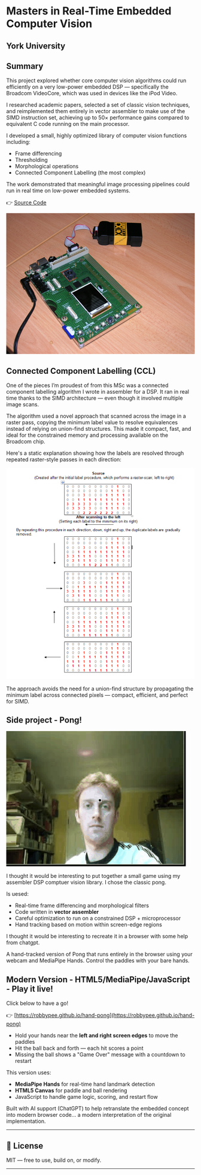 # Masters in Real-Time Embedded Computer Vision

## York University

## Summary 
This project explored whether core computer vision algorithms could run efficiently on a very low-power embedded DSP — specifically the Broadcom VideoCore, which was used in devices like the iPod Video.

I researched academic papers, selected a set of classic vision techniques, and reimplemented them entirely in vector assembler to make use of the SIMD instruction set, achieving up to 50× performance gains compared to equivalent C code running on the main processor.

I developed a small, highly optimized library of computer vision functions including:

- Frame differencing
- Thresholding
- Morphological operations
- Connected Component Labelling (the most complex)

The work demonstrated that meaningful image processing pipelines could run in real time on low-power embedded systems.

👉 [Source Code](source/cv_library.asm)

![VideoCore VC02](images/Videocore.png)

## Connected Component Labelling (CCL)

One of the pieces I’m proudest of from this MSc was a connected component labelling algorithm I wrote in assembler for a DSP. It ran in real time thanks to the SIMD architecture — even though it involved multiple image scans.

The algorithm used a novel approach that scanned across the image in a raster pass, copying the minimum label value to resolve equivalences instead of relying on union-find structures. This made it compact, fast, and ideal for the constrained memory and processing available on the Broadcom chip.

Here's a static explanation showing how the labels are resolved through repeated raster-style passes in each direction:

![Connected Component Labelling](images\connectedComponentLabelling.png)

The approach avoids the need for a union-find structure by propagating the minimum label across connected pixels — compact, efficient, and perfect for SIMD.

## Side project - Pong!

![Original 2007 Hand Pong Prototype](images/handpong_preview.gif)

I thought it would be interesting to put together a small game using my assembler DSP comptuer vision library. I chose the classic pong. 

Is uesed:
- Real-time frame differencing and morphological filters
- Code written in **vector assembler**
- Careful optimization to run on a constrained DSP + microprocessor
- Hand tracking based on motion within screen-edge regions

I thought it would be interesting to recreate it in a browser with some help from chatgpt.

A hand-tracked version of Pong that runs entirely in the browser using your webcam and MediaPipe Hands. Control the paddles with your bare hands.

##  Modern Version - HTML5/MediaPipe/JavaScript - Play it live!

Click below to have a go! 

👉 [https://robbypee.github.io/hand-pong](https://robbypee.github.io/hand-pong)

- Hold your hands near the **left and right screen edges** to move the paddles
- Hit the ball back and forth — each hit scores a point
- Missing the ball shows a "Game Over" message with a countdown to restart


This version uses:
- **MediaPipe Hands** for real-time hand landmark detection
- **HTML5 Canvas** for paddle and ball rendering
- JavaScript to handle game logic, scoring, and restart flow

Built with AI support (ChatGPT) to help retranslate the embedded concept into modern browser code... a modern interpretation of the original implementation. 

---

## 📄 License

MIT — free to use, build on, or modify.

---

